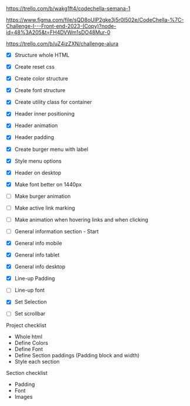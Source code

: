 https://trello.com/b/wakg1ft4/codechella-semana-1

https://www.figma.com/file/sQD8oUIP2gke3j5r0I502e/CodeChella-%7C-Challenge-I---Front-end-2023-(Copy)?node-id=48%3A205&t=FH4DVWm1sDO48Mur-0

https://trello.com/b/uZ4izZXN/challenge-alura


- [X] Structure whole HTML
- [X] Create reset css
- [X] Create color structure
- [X] Create font structure
- [X] Create utility class for container
- [X] Header inner positioning
- [X] Header animation
- [X] Header padding
- [X] Create burger menu with label
- [X] Style menu options
- [X] Header on desktop
- [X]  Make font better on 1440px
- [ ] Make burger animation
- [ ] Make active link marking
- [ ] Make animation when hovering links and when clicking
- [ ] General information section - Start
- [X] General info mobile
- [X] General info tablet
- [X] General info desktop
- [X] Line-up Padding
- [ ] Line-up font
- [X] Set Selection
- [ ] Set scrollbar


Project checklist
- Whole html
- Define Colors
- Define Font
- Define Section paddings (Padding block and width)
- Style each section

Section checklist
- Padding
- Font
- Images


